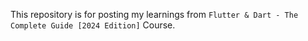 This repository is for posting my learnings from `Flutter & Dart - The Complete Guide [2024 Edition]` Course.
